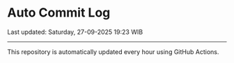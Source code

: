 # Auto Commit Log

Last updated: Saturday, 27-09-2025 19:23 WIB

---

This repository is automatically updated every hour using GitHub Actions.
